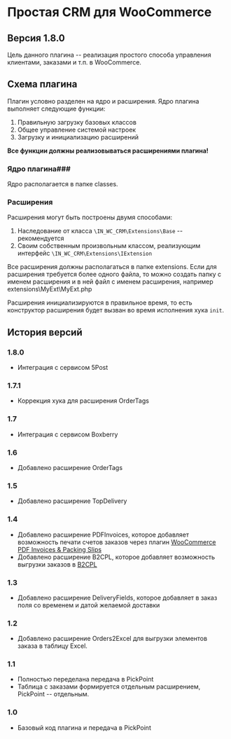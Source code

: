 # Простая CRM для WooCommerce

## Версия 1.8.0

Цель данного плагина -- реализация простого способа управления клиентами, заказами и т.п. в WooCommerce.

## Схема плагина
Плагин условно разделен на ядро и расширения. Ядро плагина выполняет следующие функции:
1. Правильную загрузку базовых классов
2. Общее управление системой настроек
3. Загрузку и инициализацию расширений

**Все функции должны реализовываться расширениями плагина!**

### Ядро плагина###

Ядро располагается в папке classes.

### Расширения

Расширения могут быть построены двумя способами:
1. Наследование от класса ```\IN_WC_CRM\Extensions\Base``` -- рекомендуется
2. Своим собственным произвольным классом, реализующим интерфейс ```\IN_WC_CRM\Extensions\IExtension```

Все расширения должны располагаться в папке extensions. Если для расширения требуется более одного файла, то можно создать папку с именем расширения и в ней файл с именем расширения, например  
extensions\MyExt\MyExt.php

Расширения инициализируются в правильное время, то есть конструктор расширения будет вызван во время исполнения хука ```init```.

## История версий

### 1.8.0
* Интеграция с сервисом 5Post

### 1.7.1
* Коррекция хука для расширения OrderTags

### 1.7
* Интеграция с сервисом Boxberry

### 1.6
* Добавлено расширение OrderTags

### 1.5
* Добавлено расширение TopDelivery

### 1.4
* Добавлено расширение PDFInvoices, которое добавляет возможность печати счетов заказов через плагин [WooCommerce PDF Invoices & Packing Slips](https://ru.wordpress.org/plugins/woocommerce-pdf-invoices-packing-slips/)
* Добавлено расширение B2CPL, которое добавляет возможность выгрузки заказов в [B2CPL](https://b2cpl.ru/)

### 1.3
* Добавлено расширение DeliveryFields, которое добавляет в заказ поля со временем и датой желаемой доставки

### 1.2
* Добавлено расширение Orders2Excel для выгрузки элементов заказа в таблицу Excel.

### 1.1
* Полностью переделана передача в PickPoint
* Таблица с заказами формируется отдельным расширением, PickPoint -- отдельным.

### 1.0
* Базовый код плагина и передача в PickPoint

